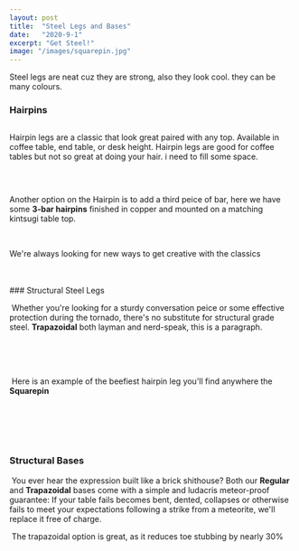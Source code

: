 ```yaml
---
layout: post
title:  "Steel Legs and Bases"
date:   "2020-9-1"
excerpt: "Get Steel!"
image: "/images/squarepin.jpg"
---
```


Steel legs are neat cuz they are strong, also they look cool. they can be many colours. 


### Hairpins
<p><a href="{{ "/images/gold-hp-endtables.jpg" | absolute_url }}" data-lightbox="hairpin" data-title="Hairpin"><z span class="image left"><img src="{{"/images/gold-hp-endtables-thumb.jpg" | absolute_url }}" alt="" /></span></z></a>

Hairpin legs are a classic that look great paired with any top. Available in coffee table, end table, or desk height. Hairpin legs are good for coffee tables but not so great at doing your hair. i need to fill some space.</p></section>
<br>
<section><p><a href="{{ "/images/copper-bean-3hp.jpg" | absolute_url }}" data-lightbox="hairpin" data-title="Hairpin"><z class="image right"><img src="{{ "/images/copper-bean-3hp-thumb.jpg" | absolute_url }}" alt="" /></z></a>  
        
Another option on the Hairpin is to add a third peice of bar, here we have some <b>3-bar hairpins</b> finished in copper and mounted on a matching kintsugi table top.</p></section>
<br>
<section><p><a href="{{ "/images/white-dipped-hp.jpg" | absolute_url }}" data-lightbox="hairpin" data-title="Hairpin"><z class="image left"><img src="{{ "/images/white-dipped-hp-thumb.jpg" | absolute_url }}" alt="" /></z></a>
<br>
We're always looking for new ways to get creative with the classics</p></section>
<br>
<br>
### Structural Steel Legs 
<p><a href="{{ "/images/trap.jpg" | absolute_url }}" data-lightbox="image-3" ><z class="image left"><img src="{{ "/images/trap-thumb.jpg" | absolute_url }}" alt="" /></z></a> Whether you're looking for a sturdy conversation peice or some effective protection during the tornado, there's no substitute for structural grade steel. <b>Trapazoidal</b> both layman and nerd-speak, this is a paragraph.</p>
<br>
<br>
<br>
  <p><a href="{{ "/images/squarepin.jpg" | absolute_url }}" data-lightbox="image-4" ><z class="image right"><img src="{{ "/images/squarepin-thumb.jpg" | absolute_url }}" alt="" /></z></a> Here is an example of the beefiest hairpin leg you'll find anywhere the <b>Squarepin</b> </p>
<br>
<br>
<br>
<br>

### Structural Bases 
<p><span class="image right"><img src="{{ "/images/pic04.jpg" | absolute_url }}" alt="" /></span> You ever hear the expression built like a brick shithouse? Both our <b>Regular</b> and <b>Trapazoidal</b> bases come with a simple and ludacris meteor-proof guarantee: If your table fails becomes bent, dented, collapses or otherwise fails to meet your expectations following a strike from a meteorite, we'll replace it free of charge.</p>   
  <p><span class="image left"><img src="{{ "/images/pic02.jpg" | absolute_url }}" alt="" /></span> The trapazoidal option is great, as it reduces toe stubbing by nearly 30%</p>
<br>
<br>
<br>
